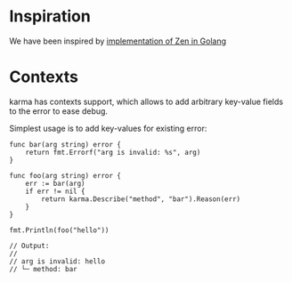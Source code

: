 # Inspiration

We have been inspired by [implementation of Zen in Golang](https://github.com/reconquest/zen-go)

# Contexts

karma has contexts support, which allows to add arbitrary key-value fields
to the error to ease debug.

Simplest usage is to add key-values for existing error:

```
func bar(arg string) error {
    return fmt.Errorf("arg is invalid: %s", arg)
}

func foo(arg string) error {
    err := bar(arg)
    if err != nil {
        return karma.Describe("method", "bar").Reason(err)
    }
}

fmt.Println(foo("hello"))

// Output:
//
// arg is invalid: hello
// └─ method: bar
```
